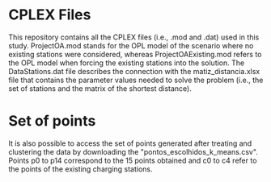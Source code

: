 # CPLEX Files
This repository contains all the CPLEX files (i.e., .mod and .dat) used in this study. 
ProjectOA.mod stands for the OPL model of the scenario where no existing stations were considered, whereas ProjectOAExisting.mod refers to the OPL model when forcing the existing stations into the solution. The DataStations.dat file describes the connection with the matiz_distancia.xlsx file that contains the parameter values needed to solve the problem (i.e., the set of stations and the matrix of the shortest distance).

# Set of points

It is also possible to access the set of points generated after treating and clustering the data by downloading the "pontos_escolhidos_k_means.csv". Points p0 to p14 correspond to the 15 points obtained and c0 to c4 refer to the points of the existing charging stations. 
